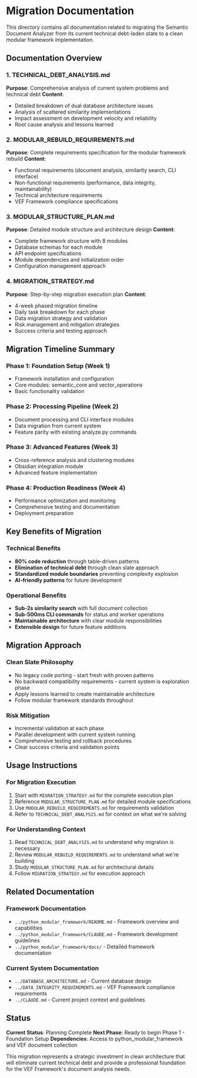# Migration Documentation

This directory contains all documentation related to migrating the Semantic Document Analyzer from its current technical debt-laden state to a clean modular framework implementation.

## Documentation Overview

### 1. TECHNICAL_DEBT_ANALYSIS.md
**Purpose**: Comprehensive analysis of current system problems and technical debt
**Content**:
- Detailed breakdown of dual database architecture issues
- Analysis of scattered similarity implementations
- Impact assessment on development velocity and reliability
- Root cause analysis and lessons learned

### 2. MODULAR_REBUILD_REQUIREMENTS.md
**Purpose**: Complete requirements specification for the modular framework rebuild
**Content**:
- Functional requirements (document analysis, similarity search, CLI interface)
- Non-functional requirements (performance, data integrity, maintainability)
- Technical architecture requirements
- VEF Framework compliance specifications

### 3. MODULAR_STRUCTURE_PLAN.md
**Purpose**: Detailed module structure and architecture design
**Content**:
- Complete framework structure with 8 modules
- Database schemas for each module
- API endpoint specifications
- Module dependencies and initialization order
- Configuration management approach

### 4. MIGRATION_STRATEGY.md
**Purpose**: Step-by-step migration execution plan
**Content**:
- 4-week phased migration timeline
- Daily task breakdown for each phase
- Data migration strategy and validation
- Risk management and mitigation strategies
- Success criteria and testing approach

## Migration Timeline Summary

### Phase 1: Foundation Setup (Week 1)
- Framework installation and configuration
- Core modules: semantic_core and vector_operations
- Basic functionality validation

### Phase 2: Processing Pipeline (Week 2)
- Document processing and CLI interface modules
- Data migration from current system
- Feature parity with existing analyze.py commands

### Phase 3: Advanced Features (Week 3)
- Cross-reference analysis and clustering modules
- Obsidian integration module
- Advanced feature implementation

### Phase 4: Production Readiness (Week 4)
- Performance optimization and monitoring
- Comprehensive testing and documentation
- Deployment preparation

## Key Benefits of Migration

### Technical Benefits
- **80% code reduction** through table-driven patterns
- **Elimination of technical debt** through clean slate approach
- **Standardized module boundaries** preventing complexity explosion
- **AI-friendly patterns** for future development

### Operational Benefits
- **Sub-2s similarity search** with full document collection
- **Sub-500ms CLI commands** for status and worker operations
- **Maintainable architecture** with clear module responsibilities
- **Extensible design** for future feature additions

## Migration Approach

### Clean Slate Philosophy
- No legacy code porting - start fresh with proven patterns
- No backward compatibility requirements - current system is exploration phase
- Apply lessons learned to create maintainable architecture
- Follow modular framework standards throughout

### Risk Mitigation
- Incremental validation at each phase
- Parallel development with current system running
- Comprehensive testing and rollback procedures
- Clear success criteria and validation points

## Usage Instructions

### For Migration Execution
1. Start with `MIGRATION_STRATEGY.md` for the complete execution plan
2. Reference `MODULAR_STRUCTURE_PLAN.md` for detailed module specifications
3. Use `MODULAR_REBUILD_REQUIREMENTS.md` for requirements validation
4. Refer to `TECHNICAL_DEBT_ANALYSIS.md` for context on what we're solving

### For Understanding Context
1. Read `TECHNICAL_DEBT_ANALYSIS.md` to understand why migration is necessary
2. Review `MODULAR_REBUILD_REQUIREMENTS.md` to understand what we're building
3. Study `MODULAR_STRUCTURE_PLAN.md` for architectural details
4. Follow `MIGRATION_STRATEGY.md` for execution approach

## Related Documentation

### Framework Documentation
- `../python_modular_framework/README.md` - Framework overview and capabilities
- `../python_modular_framework/CLAUDE.md` - Framework development guidelines
- `../python_modular_framework/docs/` - Detailed framework documentation

### Current System Documentation
- `../DATABASE_ARCHITECTURE.md` - Current database design
- `../DATA_INTEGRITY_REQUIREMENTS.md` - VEF Framework compliance requirements
- `../CLAUDE.md` - Current project context and guidelines

## Status

**Current Status**: Planning Complete
**Next Phase**: Ready to begin Phase 1 - Foundation Setup
**Dependencies**: Access to python_modular_framework and VEF document collection

This migration represents a strategic investment in clean architecture that will eliminate current technical debt and provide a professional foundation for the VEF Framework's document analysis needs.
